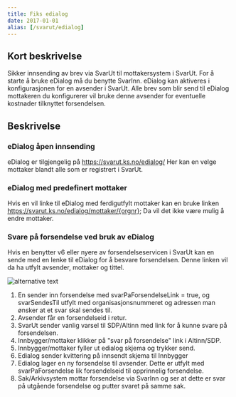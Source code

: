 ```yaml
---
title: Fiks edialog
date: 2017-01-01
alias: [/svarut/edialog]
---
```


## Kort beskrivelse

Sikker innsending av brev via SvarUt til mottakersystem i SvarUt. For å starte å bruke eDialog må du benytte SvarInn.
eDialog kan aktiveres i konfigurasjonen for en avsender i SvarUt. Alle brev som blir send til eDialog mottakeren du konfigurerer vil bruke denne avsender for eventuelle kostnader tilknyttet forsendelsen.

## Beskrivelse
### eDialog åpen innsending
eDialog er tilgjengelig på https://svarut.ks.no/edialog/
Her kan en velge mottaker blandt alle som er registrert i SvarUt.

### eDialog med predefinert mottaker

Hvis en vil linke til eDialog med ferdigutfylt mottaker kan en bruke linken https://svarut.ks.no/edialog/mottaker/{orgnr};
Da vil det ikke være mulig å endre mottaker.


### Svare på forsendelse ved bruk av eDialog
Hvis en benytter v6 eller nyere av forsendelseservicen i SvarUt kan en sende med en lenke til eDialog for å besvare forsendelsen. Denne linken vil da ha utfylt avsender, mottaker og tittel.

![alternative text](http://www.plantuml.com/plantuml/proxy?src=https://raw.githubusercontent.com/wiki/ks-no/svarut-dokumentasjon/edialog/edialog.puml?2)

1. En sender inn forsendelse med svarPaForsendelseLink = true, og svarSendesTil utfylt med organisasjonsnummeret og adressen man ønsker at et svar skal sendes til.
2. Avsender får en forsendelseid i retur.
3. SvarUt sender vanlig varsel til SDP/Altinn med link for å kunne svare på forsendelsen.
4. Innbygger/mottaker klikker på "svar på forsendelse" link i Altinn/SDP.
5. Innbygger/mottaker fyller ut edialog skjema og trykker send.
6. Edialog sender kvittering på innsendt skjema til Innbygger
6. Edialog lager en ny forsendelse til avsender. Dette er utfylt med svarPaForsendelse lik forsendelseid til opprinnelig forsendelse.
7. Sak/Arkivsystem mottar forsendelse via SvarInn og ser at dette er svar på utgående forsendelse og putter svaret på samme sak.



